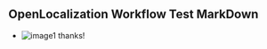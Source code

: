 ## OpenLocalization Workflow Test MarkDown
* ![image1](.\81180909-3e06-4579-a3b7-a13e4123e98d.PNG) 
thanks!